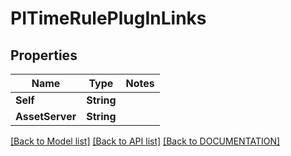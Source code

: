 # PITimeRulePlugInLinks

## Properties
Name | Type | Notes
------------ | ------------- | -------------
**Self** | **String**
**AssetServer** | **String**

[[Back to Model list]](../../DOCUMENTATION.md#documentation-for-models) [[Back to API list]](../../DOCUMENTATION.md#documentation-for-api-endpoints) [[Back to DOCUMENTATION]](../../DOCUMENTATION.md)
